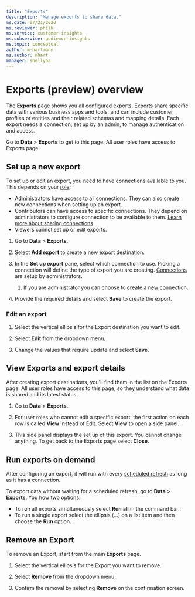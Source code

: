 ```yaml
---
title: "Exports"
description: "Manage exports to share data."
ms.date: 07/21/2020
ms.reviewer: philk
ms.service: customer-insights
ms.subservice: audience-insights
ms.topic: conceptual
author: m-hartmann
ms.author: mhart
manager: shellyha
---
```


# Exports (preview) overview

The **Exports** page shows you all configured exports. Exports share specific data with various business apps and tools, and can include customer profiles or entities and their related schemas and mapping details. Each export needs a connection, set up by an admin, to manage authentication and access.

Go to **Data** > **Exports** to get to this page. All user roles have access to Exports page.


## Set up a new export

To set up or edit an export, you need to have connections available to you. This depends on your [role](permissions.md):
- Administrators have access to all connections. They can also create new connections when setting up an export.
- Contributors can have access to specific connections. They depend on administrators to configure connection to be available to them. [Learn more about sharing connections](connections.md#allow-contributors-to-use-a-connection-for-exports)
- Viewers cannot set up or edit exports.

1. Go to **Data** > **Exports**.

1. Select **Add export** to create a new export destination.

1. In the **Set up export** pane, select which connection to use. Picking a connection will define the type of export you are creating. [Connections](connections.md) are setup by administrators. 

   1. If you are administrator you can choose to create a new connection.

1. Provide the required details and select **Save** to create the export.

### Edit an export

1. Select the vertical ellipsis for the Export destination you want to edit.

1. Select **Edit** from the dropdown menu.

1. Change the values that require update and select **Save**.

## View Exports and export details

After creating export destinations, you'll find them in the list on the Exports page. All user roles have access to this page, so they understand what data is shared and its latest status.

1. Go to **Data** > **Exports**.

1. For user roles who cannot edit a specific export, the first action on each row is called **View** instead of Edit. Select **View** to open a side panel.

1. This side panel displays the set up of this export. You cannot change anything. To get back to the Exports page select **Close**. 

## Run exports on demand

After configuring an export, it will run with every [scheduled refresh](system.md#schedule-tab) as long as it has a connection.

To export data without waiting for a scheduled refresh, go to **Data** > **Exports**. You how two options:

- To run all exports simultaneously select **Run all** in the command bar. 
- To run a single export select the ellipsis (...) on a list item and then choose the **Run** option.

## Remove an Export

To remove an Export, start from the main **Exports** page.

1. Select the vertical ellipsis for the Export you want to remove.

1. Select **Remove** from the dropdown menu.

1. Confirm the removal by selecting **Remove** on the confirmation screen.
